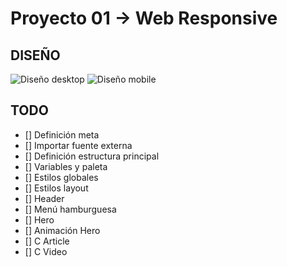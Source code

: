 # Proyecto 01 -> Web Responsive

## DISEÑO

![Diseño desktop](https://res.cloudinary.com/dfnh5hecu/image/upload/v1675694729/Dayseeker/2023-02-06-15-41-dayseeker.vercel.app_wbynrj.png)
![Diseño mobile](https://res.cloudinary.com/dfnh5hecu/image/upload/v1675694739/Dayseeker/Captura_de_pantalla_2023-02-06_a_las_15.44.39_bvt9e9.png)

## TODO

- [] Definición meta
- [] Importar fuente externa
- [] Definición estructura principal
- [] Variables y paleta
- [] Estilos globales
- [] Estilos layout
- [] Header
- [] Menú hamburguesa
- [] Hero
- [] Animación Hero
- [] C Article
- [] C Video
